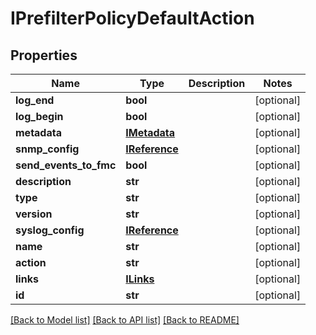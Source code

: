 # IPrefilterPolicyDefaultAction

## Properties
Name | Type | Description | Notes
------------ | ------------- | ------------- | -------------
**log_end** | **bool** |  | [optional] 
**log_begin** | **bool** |  | [optional] 
**metadata** | [**IMetadata**](IMetadata.md) |  | [optional] 
**snmp_config** | [**IReference**](IReference.md) |  | [optional] 
**send_events_to_fmc** | **bool** |  | [optional] 
**description** | **str** |  | [optional] 
**type** | **str** |  | [optional] 
**version** | **str** |  | [optional] 
**syslog_config** | [**IReference**](IReference.md) |  | [optional] 
**name** | **str** |  | [optional] 
**action** | **str** |  | [optional] 
**links** | [**ILinks**](ILinks.md) |  | [optional] 
**id** | **str** |  | [optional] 

[[Back to Model list]](../README.md#documentation-for-models) [[Back to API list]](../README.md#documentation-for-api-endpoints) [[Back to README]](../README.md)



